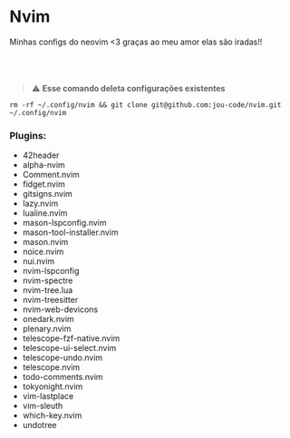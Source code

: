 # Nvim

Minhas configs do neovim <3 graças ao meu amor elas são iradas!!
<br></br>
<br></br>

> ⚠️ **Esse comando deleta configurações existentes**
```
rm -rf ~/.config/nvim && git clone git@github.com:jou-code/nvim.git ~/.config/nvim
```

### Plugins:
- 42header
- alpha-nvim
- Comment.nvim
- fidget.nvim
- gitsigns.nvim
- lazy.nvim 
- lualine.nvim 
- mason-lspconfig.nvim 
- mason-tool-installer.nvim 
- mason.nvim 
- noice.nvim 
- nui.nvim 
- nvim-lspconfig 
- nvim-spectre 
- nvim-tree.lua 
- nvim-treesitter 
- nvim-web-devicons 
- onedark.nvim 
- plenary.nvim 
- telescope-fzf-native.nvim 
- telescope-ui-select.nvim 
- telescope-undo.nvim 
- telescope.nvim 
- todo-comments.nvim 
- tokyonight.nvim 
- vim-lastplace 
- vim-sleuth 
- which-key.nvim 
- undotree
